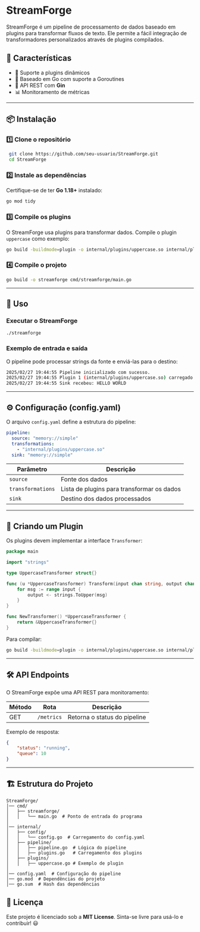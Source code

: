 # StreamForge

StreamForge é um pipeline de processamento de dados baseado em plugins para transformar fluxos de texto. Ele permite a fácil integração de transformadores personalizados através de plugins compilados.

## 📌 Características
- 🔌 Suporte a plugins dinâmicos
- 🚀 Baseado em Go com suporte a Goroutines
- 📡 API REST com **Gin**
- 📊 Monitoramento de métricas

---

## 📦 Instalação

### 1️⃣ **Clone o repositório**
```sh
 git clone https://github.com/seu-usuario/StreamForge.git
 cd StreamForge
```

### 2️⃣ **Instale as dependências**
Certifique-se de ter **Go 1.18+** instalado:
```sh
go mod tidy
```

### 3️⃣ **Compile os plugins**
O StreamForge usa plugins para transformar dados. Compile o plugin `uppercase` como exemplo:
```sh
go build -buildmode=plugin -o internal/plugins/uppercase.so internal/plugins/uppercase.go
```

### 4️⃣ **Compile o projeto**
```sh
go build -o streamforge cmd/streamforge/main.go
```

---

## 🚀 Uso

### **Executar o StreamForge**
```sh
./streamforge
```

### **Exemplo de entrada e saída**
O pipeline pode processar strings da fonte e enviá-las para o destino:
```sh
2025/02/27 19:44:55 Pipeline inicializado com sucesso.
2025/02/27 19:44:55 Plugin 1 (internal/plugins/uppercase.so) carregado com sucesso
2025/02/27 19:44:55 Sink recebeu: HELLO WORLD
```

---

## ⚙️ Configuração (config.yaml)
O arquivo `config.yaml` define a estrutura do pipeline:
```yaml
pipeline:
  source: "memory://simple"
  transformations:
    - "internal/plugins/uppercase.so"
  sink: "memory://simple"
```

| Parâmetro         | Descrição                                  |
|------------------|------------------------------------------|
| `source`         | Fonte dos dados                          |
| `transformations`| Lista de plugins para transformar os dados |
| `sink`           | Destino dos dados processados            |

---

## 🔌 Criando um Plugin

Os plugins devem implementar a interface `Transformer`:

```go
package main

import "strings"

type UppercaseTransformer struct{}

func (u *UppercaseTransformer) Transform(input chan string, output chan string) {
    for msg := range input {
        output <- strings.ToUpper(msg)
    }
}

func NewTransformer() *UppercaseTransformer {
    return &UppercaseTransformer{}
}
```

Para compilar:
```sh
go build -buildmode=plugin -o internal/plugins/uppercase.so internal/plugins/uppercase.go
```

---

## 🛠 API Endpoints

O StreamForge expõe uma API REST para monitoramento:

| Método | Rota      | Descrição           |
|--------|----------|-------------------|
| GET    | `/metrics` | Retorna o status do pipeline |

Exemplo de resposta:
```json
{
    "status": "running",
    "queue": 10
}
```

---

## 🏗 Estrutura do Projeto
```
StreamForge/
│── cmd/
│   ├── streamforge/
│   │   └── main.go  # Ponto de entrada do programa
│
│── internal/
│   ├── config/
│   │   └── config.go  # Carregamento do config.yaml
│   ├── pipeline/
│   │   ├── pipeline.go  # Lógica do pipeline
│   │   ├── plugins.go   # Carregamento dos plugins
│   ├── plugins/
│   │   ├── uppercase.go # Exemplo de plugin
│
│── config.yaml  # Configuração do pipeline
│── go.mod  # Dependências do projeto
│── go.sum  # Hash das dependências
```


## 📜 Licença
Este projeto é licenciado sob a **MIT License**. Sinta-se livre para usá-lo e contribuir! 😃

